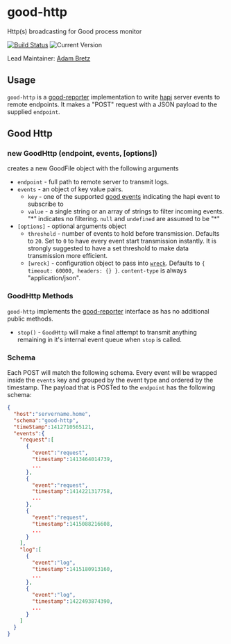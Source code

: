 # good-http

Http(s) broadcasting for Good process monitor

[![Build Status](https://travis-ci.org/hapijs/good-file.svg?branch=master)](https://travis-ci.org/hapijs/good-file) ![Current Version](https://img.shields.io/npm/v/good-http.svg)

Lead Maintainer: [Adam Bretz](https://github.com/arb)

## Usage

`good-http` is a [good-reporter](https://github.com/hapijs/good-reporter) implementation to write [hapi](http://hapijs.com/) server events to remote endpoints. It makes a "POST" request with a JSON payload to the supplied `endpoint`.

## Good Http
### new GoodHttp (endpoint, events, [options])

creates a new GoodFile object with the following arguments
- `endpoint` - full path to remote server to transmit logs.
- `events` - an object of key value pairs.
  - `key` - one of the supported [good events](https://github.com/hapijs/good) indicating the hapi event to subscribe to
  - `value` - a single string or an array of strings to filter incoming events. "\*" indicates no filtering. `null` and `undefined` are assumed to be "\*"
- `[options]` - optional arguments object
	- `threshold` - number of events to hold before transmission. Defaults to `20`. Set to `0` to have every event start transmission instantly. It is strongly suggested to have a set threshold to make data transmission more efficient.
    - `[wreck]` - configuration object to pass into [`wreck`](https://github.com/hapijs/wreck#advanced). Defaults to `{ timeout: 60000, headers: {} }`. `content-type` is always "application/json".

### GoodHttp Methods
`good-http` implements the [good-reporter](https://github.com/hapijs/good-reporter) interface as has no additional public methods.

- `stop()` - `GoodHttp` will make a final attempt to transmit anything remaining in it's internal event queue when `stop` is called.

### Schema
Each POST will match the following schema. Every event will be wrapped inside the `events` key and grouped by the event type and ordered by the timestamp. The payload that is POSTed to the `endpoint` has the following schema:

```json
{
  "host":"servername.home",
  "schema":"good-http",
  "timeStamp":1412710565121,
  "events":{
    "request":[
      {
        "event":"request",
        "timestamp":1413464014739,
        ...
      },
      {
        "event":"request",
        "timestamp":1414221317758,
        ...
      },
      {
        "event":"request",
        "timestamp":1415088216608,
        ...
      }
    ],
    "log":[
      {
        "event":"log",
        "timestamp":1415180913160,
        ...
      },
      {
        "event":"log",
        "timestamp":1422493874390,
        ...
      }
    ]
  }
}
```
